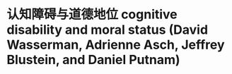 # 认知障碍与道德地位 cognitive disability and moral status (David Wasserman, Adrienne Asch, Jeffrey Blustein, and Daniel Putnam)


